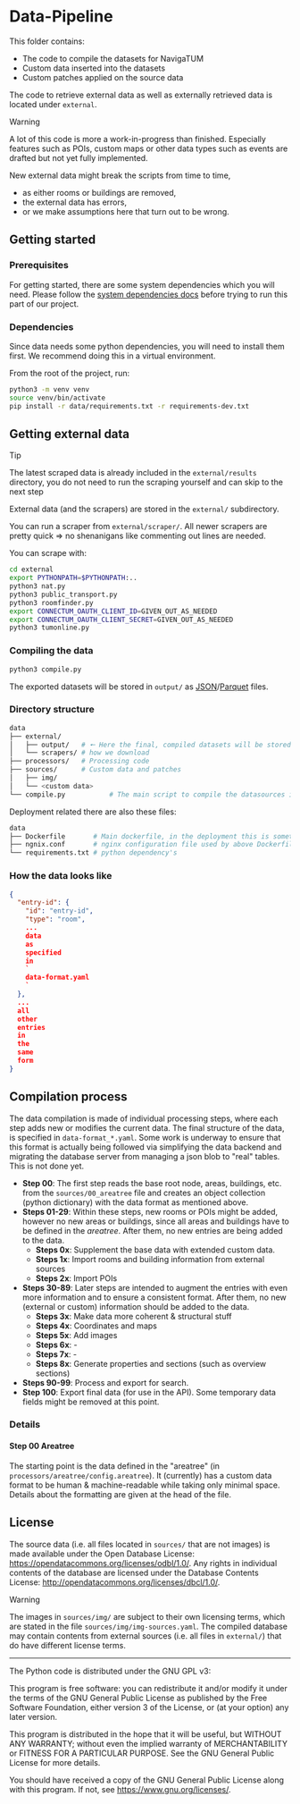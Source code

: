 # Data-Pipeline

This folder contains:

- The code to compile the datasets for NavigaTUM
- Custom data inserted into the datasets
- Custom patches applied on the source data

The code to retrieve external data as well as externally retrieved data is located under `external`.

> [!WARNING]
> A lot of this code is more a work-in-progress than finished.
> Especially features such as POIs, custom maps or other data types such as events are drafted but not yet fully implemented.
>
> New external data might break the scripts from time to time,
> - as either rooms or buildings are removed,
> - the external data has errors,
> - or we make assumptions here that turn out to be wrong.

## Getting started

### Prerequisites

For getting started, there are some system dependencies which you will need.
Please follow the [system dependencies docs](/resources/documentation/Dependencies.md) before trying to run this part of
our project.

### Dependencies

Since data needs some python dependencies, you will need to install them first.
We recommend doing this in a virtual environment.

From the root of the project, run:

```bash
python3 -m venv venv
source venv/bin/activate
pip install -r data/requirements.txt -r requirements-dev.txt
```

## Getting external data

> [!TIP]
> The latest scraped data is already included in the `external/results` directory,
> you do not need to run the scraping yourself and can skip to the next step

External data (and the scrapers) are stored in the `external/` subdirectory.

You can run a scraper from `external/scraper/`.
All newer scrapers are pretty quick => no shenanigans like commenting out lines are needed.

You can scrape with:

```bash
cd external
export PYTHONPATH=$PYTHONPATH:..
python3 nat.py
python3 public_transport.py
python3 roomfinder.py
export CONNECTUM_OAUTH_CLIENT_ID=GIVEN_OUT_AS_NEEDED
export CONNECTUM_OAUTH_CLIENT_SECRET=GIVEN_OUT_AS_NEEDED
python3 tumonline.py
```

### Compiling the data

```bash
python3 compile.py
```

The exported datasets will be stored in `output/`
as [JSON](https://www.json.org/json-de.html)/[Parquet](https://wikipedia.org/wiki/Apache_Parquet) files.

### Directory structure

```bash
data
├── external/
│   ├── output/   # 🠔 Here the final, compiled datasets will be stored
│   └── scrapers/ # how we download
├── processors/   # Processing code
├── sources/      # Custom data and patches
│   ├── img/
│   └── <custom data>
└── compile.py           # The main script to compile the datasources into our data representation
```

Deployment related there are also these files:

```bash
data
├── Dockerfile       # Main dockerfile, in the deployment this is sometimes called the cdn
├── ngnix.conf       # nginx configuration file used by above Dockerfile
└── requirements.txt # python dependency's
```

### How the data looks like

```json
{
  "entry-id": {
    "id": "entry-id",
    "type": "room",
    ...
    data
    as
    specified
    in
    `
    data-format.yaml
    `
  },
  ...
  all
  other
  entries
  in
  the
  same
  form
}
```

## Compilation process

The data compilation is made of individual processing steps, where each step adds new or modifies the current data.
The final structure of the data, is specified in `data-format_*.yaml`.
Some work is underway to ensure that this format is actually being followed via simplifying the data backend and migrating the database server from managing a json blob to "real" tables. This is not done yet.

- **Step 00**: The first step reads the base root node, areas, buildings, etc. from the
  `sources/00_areatree` file and creates an object collection (python dictionary)
  with the data format as mentioned above.
- **Steps 01-29**: Within these steps, new rooms or POIs might be added, however no
  new areas or buildings, since all areas and buildings have to be defined in the
  _areatree_. After them, no new entries are being added to the data.
    - **Steps 0x**: Supplement the base data with extended custom data.
    - **Steps 1x**: Import rooms and building information from external sources
    - **Steps 2x**: Import POIs
- **Steps 30-89**: Later steps are intended to augment the entries with even more
  information and to ensure a consistent format. After them, no new (external or custom)
  information should be added to the data.
    - **Steps 3x**: Make data more coherent & structural stuff
    - **Steps 4x**: Coordinates and maps
    - **Steps 5x**: Add images
    - **Steps 6x**: -
    - **Steps 7x**: -
    - **Steps 8x**: Generate properties and sections (such as overview sections)
- **Steps 90-99**: Process and export for search.
- **Step 100**: Export final data (for use in the API). Some temporary data fields might be removed at this point.

### Details

#### Step 00 Areatree

The starting point is the data defined in the "areatree" (in `processors/areatree/config.areatree`).
It (currently) has a custom data format to be human & machine-readable while taking only minimal space.
Details about the formatting are given at the head of the file.

## License

The source data (i.e. all files located in `sources/` that are not images) is made available under the Open Database
License: <https://opendatacommons.org/licenses/odbl/1.0/>.
Any rights in individual contents of the database are licensed under the Database Contents
License: <http://opendatacommons.org/licenses/dbcl/1.0/>.

> [!WARNING]
> The images in `sources/img/` are subject to their own licensing terms, which are stated in the
> file `sources/img/img-sources.yaml`.
> The compiled database may contain contents from external sources (i.e. all files in `external/`) that do have
> different license terms.

---

The Python code is distributed under the GNU GPL v3:

This program is free software: you can redistribute it and/or modify
it under the terms of the GNU General Public License as published by
the Free Software Foundation, either version 3 of the License, or
(at your option) any later version.

This program is distributed in the hope that it will be useful,
but WITHOUT ANY WARRANTY; without even the implied warranty of
MERCHANTABILITY or FITNESS FOR A PARTICULAR PURPOSE. See the
GNU General Public License for more details.

You should have received a copy of the GNU General Public License
along with this program. If not, see <https://www.gnu.org/licenses/>.
